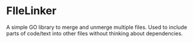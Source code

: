 # FIleLinker
A simple GO library to merge and unmerge multiple files. Used to include parts of code/text into other files without thinking about dependencies.
